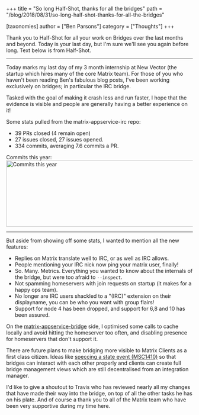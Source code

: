 +++
title = "So long Half-Shot, thanks for all the bridges"
path = "/blog/2018/08/31/so-long-half-shot-thanks-for-all-the-bridges"

[taxonomies]
author = ["Ben Parsons"]
category = ["Thoughts"]
+++

Thank you to Half-Shot for all your work on Bridges over the last months and beyond. Today is your last day, but I'm sure we'll see you again before long. Text below is from Half-Shot.

<hr />

Today marks my last day of my 3 month internship at New Vector (the startup which hires many of the core Matrix team). For those of you who haven't been reading Ben's fabulous blog posts, I've been working exclusively on bridges; in particular the IRC bridge.

Tasked with the goal of making it crash less and run faster, I hope that the evidence is visible and people are generally having a better experience on it!

Some stats pulled from the matrix-appservice-irc repo:
<ul>
  <li>39 PRs closed (4 remain open)</li>
  <li>27 issues closed, 27 issues opened.</li>
  <li>334 commits, averaging 7.6 commits a PR.</li>
</ul>
Commits this year:

<img class="alignnone size-full wp-image-3506" src="/blog/wp-content/uploads/2018/08/commits_year.png" alt="Commits this year" width="751" height="179" />

<hr />

But aside from showing off some stats, I wanted to mention all the new features:
<ul>
  <li>Replies on Matrix translate well to IRC, or as well as IRC allows.</li>
  <li>People mentioning your IRC nick now ping your matrix user, finally!</li>
  <li>So. Many. Metrics. Everything you wanted to know about the internals of the bridge, but were too afraid to <code>--inspect</code>.</li>
  <li>Not spamming homeservers with join requests on startup (it makes for a happy ops team).</li>
  <li>No longer are IRC users shackled to a "(IRC)" extension on their displayname, you can be who you want
with group flairs!</li>
  <li>Support for node 4 has been dropped, and support for 6,8 and 10 has been assured.</li>
</ul>
On the <a href="https://github.com/matrix-org/matrix-appservice-bridge">matrix-appservice-bridge</a> side, I optimised some calls to cache locally and avoid hitting the homeserver too often, and disabling presence for homeservers that don't support it.

There are future plans to make bridging more visible to Matrix Clients as a first class citizen. Ideas like <a href="https://github.com/matrix-org/matrix-doc/issues/1410">speccing a state event (MSC1410)</a> so that bridges can interact with each other properly and clients can create full bridge management views which are still decentralised from an integration manager.

I'd like to give a shoutout to Travis who has reviewed nearly all my changes that have made their way into the bridge, on top of all the other tasks he has on his plate. And of course a thank you to all of the Matrix team who have been very supportive during my time here.
